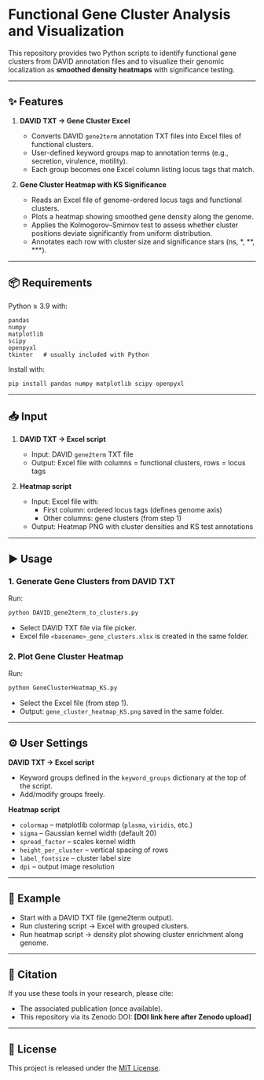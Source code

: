 # Functional Gene Cluster Analysis and Visualization

This repository provides two Python scripts to identify functional gene clusters from DAVID annotation files and to visualize their genomic localization as **smoothed density heatmaps** with significance testing.

---

## ✨ Features
1. **DAVID TXT → Gene Cluster Excel**
   - Converts DAVID `gene2term` annotation TXT files into Excel files of functional clusters.
   - User-defined keyword groups map to annotation terms (e.g., secretion, virulence, motility).
   - Each group becomes one Excel column listing locus tags that match.

2. **Gene Cluster Heatmap with KS Significance**
   - Reads an Excel file of genome-ordered locus tags and functional clusters.
   - Plots a heatmap showing smoothed gene density along the genome.
   - Applies the Kolmogorov–Smirnov test to assess whether cluster positions deviate significantly from uniform distribution.
   - Annotates each row with cluster size and significance stars (ns, *, **, ***).

---

## 📦 Requirements
Python ≥ 3.9 with:

```
pandas
numpy
matplotlib
scipy
openpyxl
tkinter   # usually included with Python
```

Install with:
```bash
pip install pandas numpy matplotlib scipy openpyxl
```

---

## 📥 Input

1. **DAVID TXT → Excel script**
   - Input: DAVID `gene2term` TXT file
   - Output: Excel file with columns = functional clusters, rows = locus tags

2. **Heatmap script**
   - Input: Excel file with:
     - First column: ordered locus tags (defines genome axis)
     - Other columns: gene clusters (from step 1)
   - Output: Heatmap PNG with cluster densities and KS test annotations

---

## ▶️ Usage

### 1. Generate Gene Clusters from DAVID TXT
Run:
```bash
python DAVID_gene2term_to_clusters.py
```
- Select DAVID TXT file via file picker.
- Excel file `<basename>_gene_clusters.xlsx` is created in the same folder.

### 2. Plot Gene Cluster Heatmap
Run:
```bash
python GeneClusterHeatmap_KS.py
```
- Select the Excel file (from step 1).
- Output: `gene_cluster_heatmap_KS.png` saved in the same folder.

---

## ⚙️ User Settings

**DAVID TXT → Excel script**
- Keyword groups defined in the `keyword_groups` dictionary at the top of the script.
- Add/modify groups freely.

**Heatmap script**
- `colormap` – matplotlib colormap (`plasma`, `viridis`, etc.)
- `sigma` – Gaussian kernel width (default 20)
- `spread_factor` – scales kernel width
- `height_per_cluster` – vertical spacing of rows
- `label_fontsize` – cluster label size
- `dpi` – output image resolution

---

## 📂 Example
- Start with a DAVID TXT file (gene2term output).
- Run clustering script → Excel with grouped clusters.
- Run heatmap script → density plot showing cluster enrichment along genome.

---

## 📖 Citation
If you use these tools in your research, please cite:
- The associated publication (once available).
- This repository via its Zenodo DOI: **[DOI link here after Zenodo upload]**

---

## 📜 License
This project is released under the [MIT License](LICENSE).
